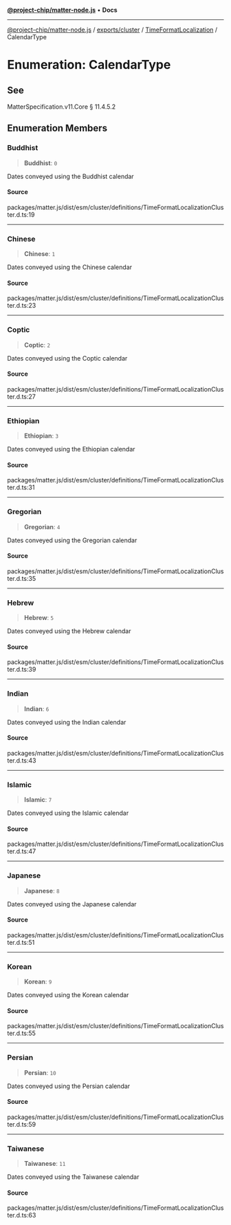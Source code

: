 [**@project-chip/matter-node.js**](../../../../../README.md) • **Docs**

***

[@project-chip/matter-node.js](../../../../../modules.md) / [exports/cluster](../../../README.md) / [TimeFormatLocalization](../README.md) / CalendarType

# Enumeration: CalendarType

## See

MatterSpecification.v11.Core § 11.4.5.2

## Enumeration Members

### Buddhist

> **Buddhist**: `0`

Dates conveyed using the Buddhist calendar

#### Source

packages/matter.js/dist/esm/cluster/definitions/TimeFormatLocalizationCluster.d.ts:19

***

### Chinese

> **Chinese**: `1`

Dates conveyed using the Chinese calendar

#### Source

packages/matter.js/dist/esm/cluster/definitions/TimeFormatLocalizationCluster.d.ts:23

***

### Coptic

> **Coptic**: `2`

Dates conveyed using the Coptic calendar

#### Source

packages/matter.js/dist/esm/cluster/definitions/TimeFormatLocalizationCluster.d.ts:27

***

### Ethiopian

> **Ethiopian**: `3`

Dates conveyed using the Ethiopian calendar

#### Source

packages/matter.js/dist/esm/cluster/definitions/TimeFormatLocalizationCluster.d.ts:31

***

### Gregorian

> **Gregorian**: `4`

Dates conveyed using the Gregorian calendar

#### Source

packages/matter.js/dist/esm/cluster/definitions/TimeFormatLocalizationCluster.d.ts:35

***

### Hebrew

> **Hebrew**: `5`

Dates conveyed using the Hebrew calendar

#### Source

packages/matter.js/dist/esm/cluster/definitions/TimeFormatLocalizationCluster.d.ts:39

***

### Indian

> **Indian**: `6`

Dates conveyed using the Indian calendar

#### Source

packages/matter.js/dist/esm/cluster/definitions/TimeFormatLocalizationCluster.d.ts:43

***

### Islamic

> **Islamic**: `7`

Dates conveyed using the Islamic calendar

#### Source

packages/matter.js/dist/esm/cluster/definitions/TimeFormatLocalizationCluster.d.ts:47

***

### Japanese

> **Japanese**: `8`

Dates conveyed using the Japanese calendar

#### Source

packages/matter.js/dist/esm/cluster/definitions/TimeFormatLocalizationCluster.d.ts:51

***

### Korean

> **Korean**: `9`

Dates conveyed using the Korean calendar

#### Source

packages/matter.js/dist/esm/cluster/definitions/TimeFormatLocalizationCluster.d.ts:55

***

### Persian

> **Persian**: `10`

Dates conveyed using the Persian calendar

#### Source

packages/matter.js/dist/esm/cluster/definitions/TimeFormatLocalizationCluster.d.ts:59

***

### Taiwanese

> **Taiwanese**: `11`

Dates conveyed using the Taiwanese calendar

#### Source

packages/matter.js/dist/esm/cluster/definitions/TimeFormatLocalizationCluster.d.ts:63

